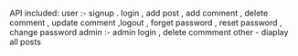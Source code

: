API included: 
user :- signup . login , add post , add comment , delete comment , update comment ,logout , forget password , reset password , change password
admin :- admin login , delete commment
other - diaplay all posts
